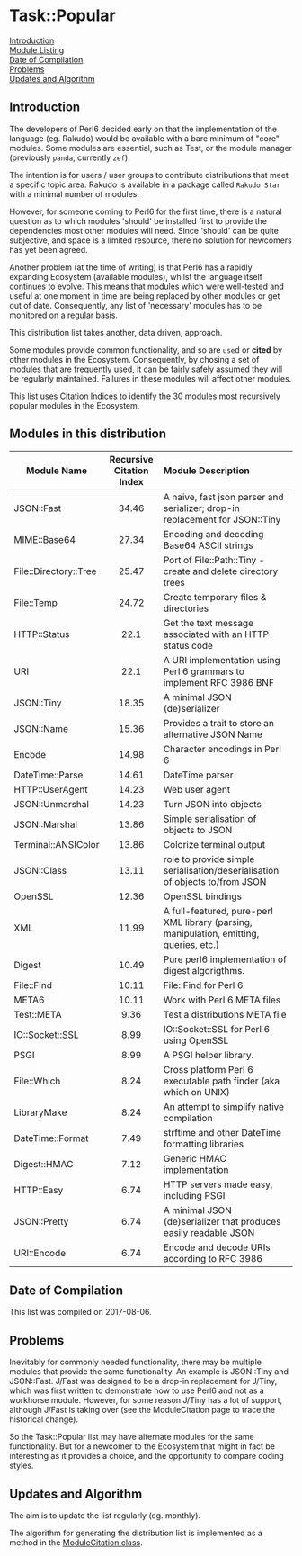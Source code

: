 # Task::Popular
[Introduction](#introduction)    
[Module Listing](#modules-in-this-distribution)  
[Date of Compilation](#date-of-compilation)  
[Problems](#problems)  
[Updates and Algorithm](#updates-and-algorithm)

## Introduction

The developers of Perl6 decided early on that the implementation
of the language (eg. Rakudo) would be available with a bare minimum of "core" modules.
Some modules are essential, such as Test, or the module manager (previously `panda`, currently `zef`).

The intention is for users / user groups to contribute distributions that meet a specific topic area.
Rakudo is available in a package called `Rakudo Star` with a minimal number of modules.

However, for someone coming to Perl6 for the first time, there is a natural question as to which
modules 'should' be installed first to provide the dependencies most other modules will need.
Since 'should' can be quite subjective, and space is a limited resource, there no solution for newcomers has yet been agreed.

Another problem (at the time of writing) is that Perl6 has a rapidly expanding Ecosystem (available modules),
whilst the language itself
continues to evolve. This means that modules which were well-tested and useful at one moment in time are being
replaced by other modules or get out of date. Consequently, any list of 'necessary' modules has to
be monitored on a regular basis.

This distribution list takes another, data driven, approach.

Some modules provide common functionality, and so are `use`d or **cited** by other modules in the Ecosystem.
Consequently, by chosing a set of modules that are
frequently used, it can be fairly safely assumed they will be regularly maintained. Failures in these modules will affect other modules.

This list uses [Citation Indices](http://finanalyst.github.io/ModuleCitation/) to identify the 30 modules most recursively popular modules in the Ecosystem.

## Modules in this distribution

| Module Name | Recursive Citation Index | Module Description |
|---| :---: | :--- |
| JSON::Fast | 34.46 | A naive, fast json parser and serializer; drop-in replacement for JSON::Tiny |
| MIME::Base64 | 27.34 | Encoding and decoding Base64 ASCII strings |
| File::Directory::Tree | 25.47 | Port of File::Path::Tiny - create and delete directory trees |
| File::Temp | 24.72 | Create temporary files & directories |
| HTTP::Status | 22.1 | Get the text message associated with an HTTP status code |
| URI | 22.1 | A URI implementation using Perl 6 grammars to implement RFC 3986 BNF |
| JSON::Tiny | 18.35 | A minimal JSON (de)serializer |
| JSON::Name | 15.36 | Provides a trait to store an alternative JSON Name |
| Encode | 14.98 | Character encodings in Perl 6 |
| DateTime::Parse | 14.61 | DateTime parser |
| HTTP::UserAgent | 14.23 | Web user agent |
| JSON::Unmarshal | 14.23 | Turn JSON into objects |
| JSON::Marshal | 13.86 | Simple serialisation of objects to JSON |
| Terminal::ANSIColor | 13.86 | Colorize terminal output |
| JSON::Class | 13.11 | role to provide simple serialisation/deserialisation of objects to/from JSON |
| OpenSSL | 12.36 | OpenSSL bindings |
| XML | 11.99 | A full-featured, pure-perl XML library (parsing, manipulation, emitting, queries, etc.) |
| Digest | 10.49 | Pure perl6 implementation of digest algorigthms. |
| File::Find | 10.11 | File::Find for Perl 6 |
| META6 | 10.11 | Work with Perl 6 META files |
| Test::META | 9.36 | Test a distributions META file |
| IO::Socket::SSL | 8.99 | IO::Socket::SSL for Perl 6 using OpenSSL |
| PSGI | 8.99 | A PSGI helper library. |
| File::Which | 8.24 | Cross platform Perl 6 executable path finder (aka which on UNIX) |
| LibraryMake | 8.24 | An attempt to simplify native compilation |
| DateTime::Format | 7.49 | strftime and other DateTime formatting libraries |
| Digest::HMAC | 7.12 | Generic HMAC implementation |
| HTTP::Easy | 6.74 | HTTP servers made easy, including PSGI |
| JSON::Pretty | 6.74 | A minimal JSON (de)serializer that produces easily readable JSON |
| URI::Encode | 6.74 | Encode and decode URIs according to RFC 3986 |

## Date of Compilation

This list was compiled on 2017-08-06.

## Problems

Inevitably for commonly needed functionality, there may be multiple modules that provide the same functionality.
An example is JSON::Tiny and JSON::Fast. J/Fast was designed to be a drop-in replacement for J/Tiny, which
was first written to demonstrate how to use Perl6 and not as a workhorse module. However, for some reason J/Tiny
has a lot of support, although J/Fast is taking over (see the  ModuleCitation page to trace the historical change).

So the Task::Popular list may have alternate modules for the same functionality. But for a newcomer to the Ecosystem
that might in fact be interesting as it provides a choice, and the opportunity to compare coding styles.

## Updates and Algorithm

The aim is to update the list regularly (eg. monthly).

The algorithm for generating the distribution list is implemented as a method in the [ModuleCitation class](https://github.com/finanalyst/ModuleCitation).
